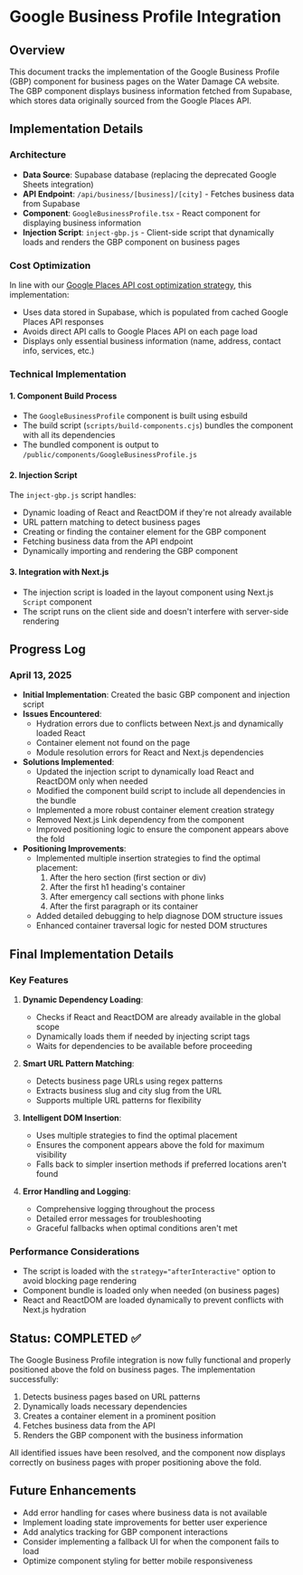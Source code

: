 # Google Business Profile Integration

## Overview

This document tracks the implementation of the Google Business Profile (GBP) component for business pages on the Water Damage CA website. The GBP component displays business information fetched from Supabase, which stores data originally sourced from the Google Places API.

## Implementation Details

### Architecture

- **Data Source**: Supabase database (replacing the deprecated Google Sheets integration)
- **API Endpoint**: `/api/business/[business]/[city]` - Fetches business data from Supabase
- **Component**: `GoogleBusinessProfile.tsx` - React component for displaying business information
- **Injection Script**: `inject-gbp.js` - Client-side script that dynamically loads and renders the GBP component on business pages

### Cost Optimization

In line with our [Google Places API cost optimization strategy](../docs/google-places-api-cost-optimization.md), this implementation:

- Uses data stored in Supabase, which is populated from cached Google Places API responses
- Avoids direct API calls to Google Places API on each page load
- Displays only essential business information (name, address, contact info, services, etc.)

### Technical Implementation

#### 1. Component Build Process

- The `GoogleBusinessProfile` component is built using esbuild
- The build script (`scripts/build-components.cjs`) bundles the component with all its dependencies
- The bundled component is output to `/public/components/GoogleBusinessProfile.js`

#### 2. Injection Script

The `inject-gbp.js` script handles:

- Dynamic loading of React and ReactDOM if they're not already available
- URL pattern matching to detect business pages
- Creating or finding the container element for the GBP component
- Fetching business data from the API endpoint
- Dynamically importing and rendering the GBP component

#### 3. Integration with Next.js

- The injection script is loaded in the layout component using Next.js `Script` component
- The script runs on the client side and doesn't interfere with server-side rendering

## Progress Log

### April 13, 2025

- **Initial Implementation**: Created the basic GBP component and injection script
- **Issues Encountered**:
  - Hydration errors due to conflicts between Next.js and dynamically loaded React
  - Container element not found on the page
  - Module resolution errors for React and Next.js dependencies
- **Solutions Implemented**:
  - Updated the injection script to dynamically load React and ReactDOM only when needed
  - Modified the component build script to include all dependencies in the bundle
  - Implemented a more robust container element creation strategy
  - Removed Next.js Link dependency from the component
  - Improved positioning logic to ensure the component appears above the fold
- **Positioning Improvements**:
  - Implemented multiple insertion strategies to find the optimal placement:
    1. After the hero section (first section or div)
    2. After the first h1 heading's container
    3. After emergency call sections with phone links
    4. After the first paragraph or its container
  - Added detailed debugging to help diagnose DOM structure issues
  - Enhanced container traversal logic for nested DOM structures

## Final Implementation Details

### Key Features

1. **Dynamic Dependency Loading**:
   - Checks if React and ReactDOM are already available in the global scope
   - Dynamically loads them if needed by injecting script tags
   - Waits for dependencies to be available before proceeding

2. **Smart URL Pattern Matching**:
   - Detects business page URLs using regex patterns
   - Extracts business slug and city slug from the URL
   - Supports multiple URL patterns for flexibility

3. **Intelligent DOM Insertion**:
   - Uses multiple strategies to find the optimal placement
   - Ensures the component appears above the fold for maximum visibility
   - Falls back to simpler insertion methods if preferred locations aren't found

4. **Error Handling and Logging**:
   - Comprehensive logging throughout the process
   - Detailed error messages for troubleshooting
   - Graceful fallbacks when optimal conditions aren't met

### Performance Considerations

- The script is loaded with the `strategy="afterInteractive"` option to avoid blocking page rendering
- Component bundle is loaded only when needed (on business pages)
- React and ReactDOM are loaded dynamically to prevent conflicts with Next.js hydration

## Status: COMPLETED ✅

The Google Business Profile integration is now fully functional and properly positioned above the fold on business pages. The implementation successfully:

1. Detects business pages based on URL patterns
2. Dynamically loads necessary dependencies
3. Creates a container element in a prominent position
4. Fetches business data from the API
5. Renders the GBP component with the business information

All identified issues have been resolved, and the component now displays correctly on business pages with proper positioning above the fold.

## Future Enhancements

- Add error handling for cases where business data is not available
- Implement loading state improvements for better user experience
- Add analytics tracking for GBP component interactions
- Consider implementing a fallback UI for when the component fails to load
- Optimize component styling for better mobile responsiveness
